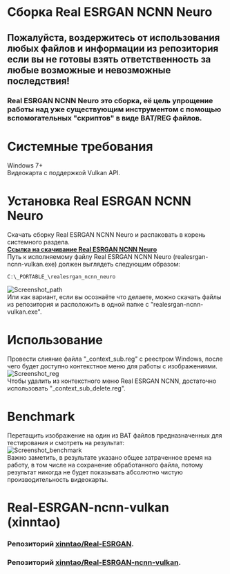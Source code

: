 # Сборка Real ESRGAN NCNN Neuro
## Пожалуйста, воздержитесь от использования любых файлов и информации из репозитория если вы не готовы взять ответственность за любые возможные и невозможные последствия!
### Real ESRGAN NCNN Neuro это сборка, её цель упрощение работы над уже существующим инструментом с помощью вспомогательных "скриптов" в виде BAT/REG файлов.
# Системные требования
Windows 7+\
Видеокарта с поддержкой Vulkan API.
# Установка Real ESRGAN NCNN Neuro
Скачать сборку Real ESRGAN NCNN Neuro и распаковать в корень системного разделa.\
**[Ссылка на скачивание Real ESRGAN NCNN Neuro](https://github.com/Shedou/Neuro/releases/tag/esrgan_v2)**\
Путь к исполняемому файлу Real ESRGAN NCNN Neuro (realesrgan-ncnn-vulkan.exe) должен выглядеть следующим образом:
```
C:\_PORTABLE_\realesrgan_ncnn_neuro
```
![Screenshot_path](https://user-images.githubusercontent.com/19572158/230571049-c20d69f3-ac9d-4e34-8776-e8bf7cb4f2a3.png)\
Или как вариант, если вы осознаёте что делаете, можно скачать файлы из репозитория и расположить в одной папке с "realesrgan-ncnn-vulkan.exe".
# Использование
Провести слияние файла "_context_sub.reg" с реестром Windows, после чего будет доступно контекстное меню для работы с изображениями.\
![Screenshot_reg](https://user-images.githubusercontent.com/19572158/230574751-4f254afb-7236-4960-8ba7-3ef82d0aedf0.png)\
Чтобы удалить из контекстного меню Real ESRGAN NCNN, достаточно использовать "_context_sub_delete.reg".
# Benchmark
Перетащить изображение на один из BAT файлов предназначенных для тестирования и смотреть на результат:\
![Screenshot_benchmark](https://user-images.githubusercontent.com/19572158/230573731-509b2538-6578-4bdf-a4d4-7a03707c3f90.jpg)\
Важно заметить, в результате указано общее затраченное время на работу, в том числе на сохранение обработанного файла, потому результат никогда не будет показывать абсолютно чистую производительность видеокарты.
# Real-ESRGAN-ncnn-vulkan (xinntao)
### Репозиторий [xinntao/Real-ESRGAN](https://github.com/xinntao/Real-ESRGAN).
### Репозиторий [xinntao/Real-ESRGAN-ncnn-vulkan](https://github.com/xinntao/Real-ESRGAN-ncnn-vulkan).
